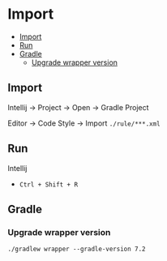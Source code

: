 # Import

- [Import](#import)
- [Run](#run)
- [Gradle](#gradle)
  - [Upgrade wrapper version](#upgrade-wrapper-version)

## Import

Intellij -> Project -> Open -> Gradle Project

Editor -> Code Style -> Import `./rule/***.xml`

## Run

Intellij

- `Ctrl + Shift + R`

## Gradle

### Upgrade wrapper version

```shell
./gradlew wrapper --gradle-version 7.2
```
